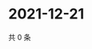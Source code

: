 # 2021-12-21

共 0 条

<!-- BEGIN WEIBO -->
<!-- 最后更新时间 Tue Dec 21 2021 07:09:14 GMT+0800 (China Standard Time) -->

<!-- END WEIBO -->
